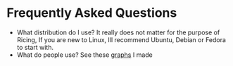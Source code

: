 # Frequently Asked Questions

- What distribution do I use?
It really does not matter for the purpose of Ricing, If you are new to Linux,
Ill recommend Ubuntu, Debian or Fedora to start with.
- What do people use?
See these [graphs](/out/ricing/graphs/index.html) I made

## 
